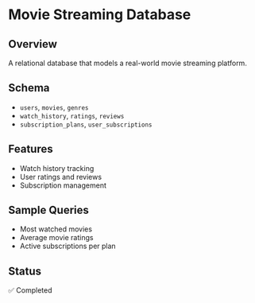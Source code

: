 # Movie Streaming Database

## Overview
A relational database that models a real-world movie streaming platform.

## Schema
- `users`, `movies`, `genres`
- `watch_history`, `ratings`, `reviews`
- `subscription_plans`, `user_subscriptions`

## Features
- Watch history tracking
- User ratings and reviews
- Subscription management

## Sample Queries
- Most watched movies
- Average movie ratings
- Active subscriptions per plan

## Status
✅ Completed

